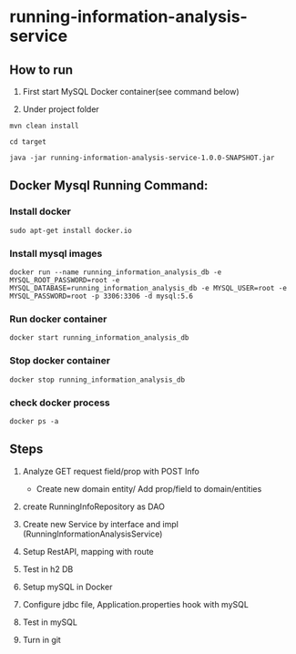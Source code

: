 # running-information-analysis-service


## How to run


1. First start MySQL Docker container(see command below)

2. Under project folder

```
mvn clean install

cd target

java -jar running-information-analysis-service-1.0.0-SNAPSHOT.jar
````




## Docker Mysql Running Command:


### Install docker
```
sudo apt-get install docker.io
```
### Install mysql images
```
docker run --name running_information_analysis_db -e MYSQL_ROOT_PASSWORD=root -e MYSQL_DATABASE=running_information_analysis_db -e MYSQL_USER=root -e MYSQL_PASSWORD=root -p 3306:3306 -d mysql:5.6
```
### Run docker container
```
docker start running_information_analysis_db 
```
### Stop docker container
```
docker stop running_information_analysis_db 
```
### check docker process
```
docker ps -a
```

## Steps
1. Analyze GET request field/prop with POST Info
	- Create new domain entity/ Add prop/field to domain/entities
2. create RunningInfoRepository as DAO

3. Create new Service by interface and impl (RunningInformationAnalysisService)
4. Setup RestAPI, mapping with route
5. Test in h2 DB
6. Setup mySQL in Docker
7. Configure jdbc file, Application.properties hook with mySQL
8. Test in mySQL
9. Turn in git
